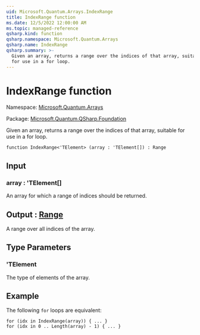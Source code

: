 ```yaml
---
uid: Microsoft.Quantum.Arrays.IndexRange
title: IndexRange function
ms.date: 12/5/2022 12:00:00 AM
ms.topic: managed-reference
qsharp.kind: function
qsharp.namespace: Microsoft.Quantum.Arrays
qsharp.name: IndexRange
qsharp.summary: >-
  Given an array, returns a range over the indices of that array, suitable
  for use in a for loop.
---
```


# IndexRange function

Namespace: [Microsoft.Quantum.Arrays](xref:Microsoft.Quantum.Arrays)

Package: [Microsoft.Quantum.QSharp.Foundation](https://nuget.org/packages/Microsoft.Quantum.QSharp.Foundation)


Given an array, returns a range over the indices of that array, suitablefor use in a for loop.

```qsharp
function IndexRange<'TElement> (array : 'TElement[]) : Range
```


## Input

### array : 'TElement[]

An array for which a range of indices should be returned.



## Output : [Range](xref:microsoft.quantum.qsharp.valueliterals#range-literals)

A range over all indices of the array.

## Type Parameters

### 'TElement

The type of elements of the array.

## Example

The following `for` loops are equivalent:```qsharpfor (idx in IndexRange(array)) { ... }for (idx in 0 .. Length(array) - 1) { ... }```